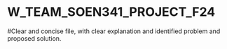 # W_TEAM_SOEN341_PROJECT_F24
#Clear and concise file, with clear explanation and identified problem and proposed solution.
